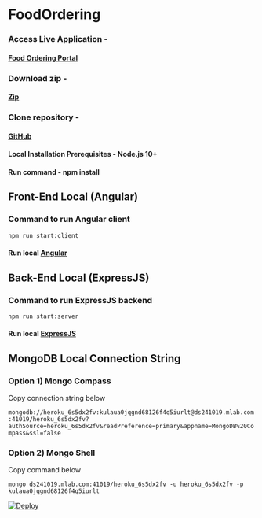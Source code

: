 # FoodOrdering

### Access Live Application -
#### [Food Ordering Portal](https://protected-ridge-98118.herokuapp.com/)

### Download zip - 
#### [Zip](https://github.com/snehaljadhav417/FoodOrdering)

### Clone repository - 
#### [GitHub](https://github.com/snehaljadhav417/FoodOrdering.git)

#### Local Installation Prerequisites - Node.js 10+

#### Run command - npm install

## Front-End Local (Angular)
### Command to run Angular client
`npm run start:client`

#### Run local [Angular](http://localhost:4000)

## Back-End Local (ExpressJS)
### Command to run ExpressJS backend
`npm run start:server`

#### Run local [ExpressJS](http://localhost:3000)

## MongoDB Local Connection String
### Option 1) Mongo Compass

Copy connection string below
 
`mongodb://heroku_6s5dx2fv:kulaua0jqgnd68126f4q5iurlt@ds241019.mlab.com:41019/heroku_6s5dx2fv?authSource=heroku_6s5dx2fv&readPreference=primary&appname=MongoDB%20Compass&ssl=false`
 
### Option 2) Mongo Shell

Copy command below

`mongo ds241019.mlab.com:41019/heroku_6s5dx2fv -u heroku_6s5dx2fv -p kulaua0jqgnd68126f4q5iurlt`
 
 
[![Deploy](https://www.herokucdn.com/deploy/button.svg)](https://heroku.com/deploy)

